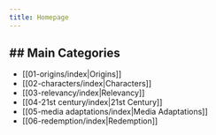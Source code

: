 ```yaml
---
title: Homepage
---
```

## ## Main Categories

- [[01-origins/index|Origins]]
- [[02-characters/index|Characters]]
- [[03-relevancy/index|Relevancy]]
- [[04-21st century/index|21st Century]]
- [[05-media adaptations/index|Media Adaptations]]
- [[06-redemption/index|Redemption]]